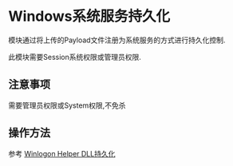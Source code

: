 # Windows系统服务持久化


模块通过将上传的Payload文件注册为系统服务的方式进行持久化控制.

此模块需要Session系统权限或管理员权限.

## 注意事项
需要管理员权限或System权限,不免杀

## 操作方法
参考 [Winlogon Helper DLL持久化](./Persistence_WinlogonHelperDLL_Windows)


